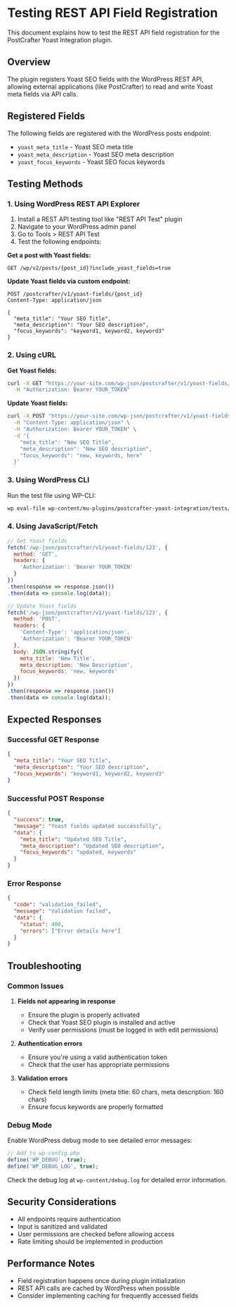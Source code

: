 # Testing REST API Field Registration

This document explains how to test the REST API field registration for the PostCrafter Yoast Integration plugin.

## Overview

The plugin registers Yoast SEO fields with the WordPress REST API, allowing external applications (like PostCrafter) to read and write Yoast meta fields via API calls.

## Registered Fields

The following fields are registered with the WordPress posts endpoint:

- `yoast_meta_title` - Yoast SEO meta title
- `yoast_meta_description` - Yoast SEO meta description  
- `yoast_focus_keywords` - Yoast SEO focus keywords

## Testing Methods

### 1. Using WordPress REST API Explorer

1. Install a REST API testing tool like "REST API Test" plugin
2. Navigate to your WordPress admin panel
3. Go to Tools > REST API Test
4. Test the following endpoints:

**Get a post with Yoast fields:**
```
GET /wp/v2/posts/{post_id}?include_yoast_fields=true
```

**Update Yoast fields via custom endpoint:**
```
POST /postcrafter/v1/yoast-fields/{post_id}
Content-Type: application/json

{
  "meta_title": "Your SEO Title",
  "meta_description": "Your SEO description",
  "focus_keywords": "keyword1, keyword2, keyword3"
}
```

### 2. Using cURL

**Get Yoast fields:**
```bash
curl -X GET "https://your-site.com/wp-json/postcrafter/v1/yoast-fields/123" \
  -H "Authorization: Bearer YOUR_TOKEN"
```

**Update Yoast fields:**
```bash
curl -X POST "https://your-site.com/wp-json/postcrafter/v1/yoast-fields/123" \
  -H "Content-Type: application/json" \
  -H "Authorization: Bearer YOUR_TOKEN" \
  -d '{
    "meta_title": "New SEO Title",
    "meta_description": "New SEO description",
    "focus_keywords": "new, keywords, here"
  }'
```

### 3. Using WordPress CLI

Run the test file using WP-CLI:

```bash
wp eval-file wp-content/mu-plugins/postcrafter-yoast-integration/tests/test-rest-api.php
```

### 4. Using JavaScript/Fetch

```javascript
// Get Yoast fields
fetch('/wp-json/postcrafter/v1/yoast-fields/123', {
  method: 'GET',
  headers: {
    'Authorization': 'Bearer YOUR_TOKEN'
  }
})
.then(response => response.json())
.then(data => console.log(data));

// Update Yoast fields
fetch('/wp-json/postcrafter/v1/yoast-fields/123', {
  method: 'POST',
  headers: {
    'Content-Type': 'application/json',
    'Authorization': 'Bearer YOUR_TOKEN'
  },
  body: JSON.stringify({
    meta_title: 'New Title',
    meta_description: 'New Description',
    focus_keywords: 'new, keywords'
  })
})
.then(response => response.json())
.then(data => console.log(data));
```

## Expected Responses

### Successful GET Response
```json
{
  "meta_title": "Your SEO Title",
  "meta_description": "Your SEO description",
  "focus_keywords": "keyword1, keyword2, keyword3"
}
```

### Successful POST Response
```json
{
  "success": true,
  "message": "Yoast fields updated successfully",
  "data": {
    "meta_title": "Updated SEO Title",
    "meta_description": "Updated SEO description",
    "focus_keywords": "updated, keywords"
  }
}
```

### Error Response
```json
{
  "code": "validation_failed",
  "message": "Validation failed",
  "data": {
    "status": 400,
    "errors": ["Error details here"]
  }
}
```

## Troubleshooting

### Common Issues

1. **Fields not appearing in response**
   - Ensure the plugin is properly activated
   - Check that Yoast SEO plugin is installed and active
   - Verify user permissions (must be logged in with edit permissions)

2. **Authentication errors**
   - Ensure you're using a valid authentication token
   - Check that the user has appropriate permissions

3. **Validation errors**
   - Check field length limits (meta title: 60 chars, meta description: 160 chars)
   - Ensure focus keywords are properly formatted

### Debug Mode

Enable WordPress debug mode to see detailed error messages:

```php
// Add to wp-config.php
define('WP_DEBUG', true);
define('WP_DEBUG_LOG', true);
```

Check the debug log at `wp-content/debug.log` for detailed error information.

## Security Considerations

- All endpoints require authentication
- Input is sanitized and validated
- User permissions are checked before allowing access
- Rate limiting should be implemented in production

## Performance Notes

- Field registration happens once during plugin initialization
- REST API calls are cached by WordPress when possible
- Consider implementing caching for frequently accessed fields 